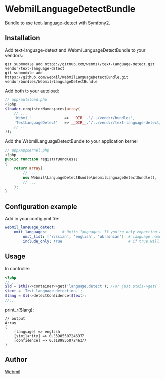 WebmilLanguageDetectBundle
==========================

Bundle to use [text-language-detect](https://github.com/webmil/text-language-detect) with [Symfony2](https://github.com/symfony/symfony).

Installation
------------

Add text-language-detect and WebmilLanguageDetectBundle to your vendors:

    git submodule add https://github.com/webmil/text-language-detect.git vendor/text-language-detect
    git submodule add https://github.com/webmil/WebmilLanguageDetectBundle.git vendor/bundles/Webmil/LanguageDetectBundle

Add both to your autoload:

``` php
// app/autoload.php
<?php
$loader->registerNamespaces(array(
    // ...
    'Webmil'               => __DIR__.'/../vendor/bundles',
    'TextLanguageDetect'   => __DIR__.'/../vendor/text-language-detect/lib',
    // ...
));
```

Add the WebmilLanguageDetectBundle to your application kernel:

``` php
// app/AppKernel.php
<?php
public function registerBundles()
{
    return array(
        // ...
        new Webmil\LanguageDetectBundle\WebmilLanguageDetectBundle(),
        // ...
    );
}
```

Configuration example
---------------------
Add in your config.yml file:

``` yaml
webmil_language_detect:
    omit_languages:       # Omits languages. If you're only expecting a limited set of languages, this can greatly
        omit_list: ['russian', 'english', 'ukrainian']  # language name or array of names to omit
        include_only: true                              # if true will include (rather than exclude) only those in the list
```

Usage
-----
In controller:

``` php
<?php
// ...
$ld = $this->container->get('language.detect'); //or just $this->get('language.detect')
$text = 'Test language detection.';
$lang = $ld->detectConfidence($text);
//...
```

print_r($lang):

    // output
    Array
    (
        [language] => english
        [similarity] => 0.33985507246377
        [confidence] => 0.018985507246377
    )

Author
------
[Webmil](http://www.webmil.com.ua/)
